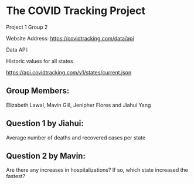 # The COVID Tracking Project

Project 1 Group 2

Website Address: https://covidtracking.com/data/api

Data API: 

Historic values for all states

https://api.covidtracking.com/v1/states/current.json

## Group Members:

Elizabeth Lawal, Mavin Gill, Jenipher Flores and Jiahui Yang

## Question 1 by Jiahui: 

Average number of deaths and recovered cases per state

## Question 2 by Mavin:

Are there any increases in hospitalizations? If so, which state increased the fastest?
